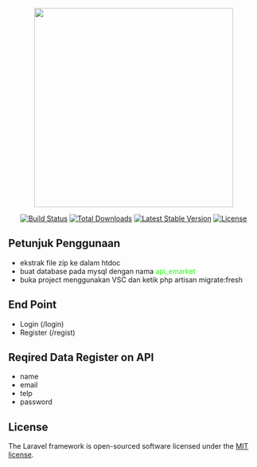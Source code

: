<p align="center"><a href="https://laravel.com" target="_blank"><img src="https://raw.githubusercontent.com/laravel/art/master/logo-lockup/5%20SVG/2%20CMYK/1%20Full%20Color/laravel-logolockup-cmyk-red.svg" width="400"></a></p>

<p align="center">
<a href="https://travis-ci.org/laravel/framework"><img src="https://travis-ci.org/laravel/framework.svg" alt="Build Status"></a>
<a href="https://packagist.org/packages/laravel/framework"><img src="https://img.shields.io/packagist/dt/laravel/framework" alt="Total Downloads"></a>
<a href="https://packagist.org/packages/laravel/framework"><img src="https://img.shields.io/packagist/v/laravel/framework" alt="Latest Stable Version"></a>
<a href="https://packagist.org/packages/laravel/framework"><img src="https://img.shields.io/packagist/l/laravel/framework" alt="License"></a>
</p>

## Petunjuk Penggunaan

- ekstrak file zip ke dalam htdoc
- buat database pada mysql dengan nama <a style="color: #21fc0d ;">api_emarket</a>
- buka project menggunakan VSC dan ketik php artisan migrate:fresh

## End Point

- Login (/login)
- Register (/regist)

## Reqired Data Register on API

- name
- email
- telp
- password

## License

The Laravel framework is open-sourced software licensed under the [MIT license](https://opensource.org/licenses/MIT).
